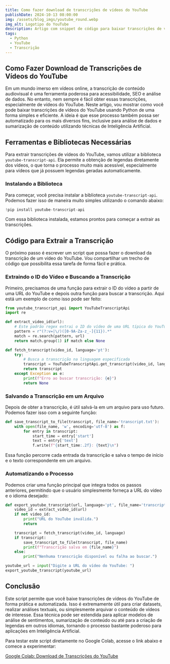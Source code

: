 ```yaml
---
title: Como fazer download de transcrições de vídeos do YouTube
publishDate: 2024-10-13 08:00:00
img: /assets/blog_imgs/youtube_round.webp
img_alt: Logotipo do YouTube
description: Artigo com snippet de código para baixar transcrições de vídeos do YouTube.
tags:
  - Python
  - YouTube
  - Transcrição
---
```


## Como Fazer Download de Transcrições de Vídeos do YouTube

Em um mundo imerso em vídeos online, a transcrição de conteúdo audiovisual é uma ferramenta poderosa para acessibilidade, SEO e análise de dados. No entanto, nem sempre é fácil obter essas transcrições, especialmente de vídeos do YouTube. Neste artigo, vou mostrar como você pode baixar transcrições de vídeos do YouTube usando Python de uma forma simples e eficiente. A ideia é que esse processo também possa ser automatizado para os mais diversos fins, inclusive para análise de dados e sumarização de conteúdo utilizando técnicas de Inteligência Artificial.

## Ferramentas e Bibliotecas Necessárias

Para extrair transcrições de vídeos do YouTube, vamos utilizar a biblioteca `youtube-transcript-api`. Ela permite a obtenção de legendas diretamente dos vídeos, o que torna o processo muito mais acessível, especialmente para vídeos que já possuem legendas geradas automaticamente.

### Instalando a Biblioteca

Para começar, você precisa instalar a biblioteca `youtube-transcript-api`. Podemos fazer isso de maneira muito simples utilizando o comando abaixo:

```python
!pip install youtube-transcript-api
```

Com essa biblioteca instalada, estamos prontos para começar a extrair as transcrições.

## Código para Extrair a Transcrição

O próximo passo é escrever um script que possa fazer o download da transcrição de um vídeo do YouTube. Vou compartilhar um trecho de código que possibilita essa tarefa de forma fácil e prática.

### Extraindo o ID do Vídeo e Buscando a Transcrição

Primeiro, precisamos de uma função para extrair o ID do vídeo a partir de uma URL do YouTube e depois outra função para buscar a transcrição. Aqui está um exemplo de como isso pode ser feito:

```python
from youtube_transcript_api import YouTubeTranscriptApi
import re

def extract_video_id(url):
    # Este padrão regex extrai o ID do vídeo de uma URL típica do YouTube.
    pattern = r"(?:v=|\/)([0-9A-Za-z_-]{11}).*"
    match = re.search(pattern, url)
    return match.group(1) if match else None

def fetch_transcript(video_id, language='pt'):
    try:
        # Busca a transcrição na linguagem especificada
        transcript = YouTubeTranscriptApi.get_transcript(video_id, languages=[language])
        return transcript
    except Exception as e:
        print(f"Erro ao buscar transcrição: {e}")
        return None
```

### Salvando a Transcrição em um Arquivo

Depois de obter a transcrição, é útil salvá-la em um arquivo para uso futuro. Podemos fazer isso com a seguinte função:

```python
def save_transcript_to_file(transcript, file_name='transcript.txt'):
    with open(file_name, 'w', encoding='utf-8') as f:
        for entry in transcript:
            start_time = entry['start']
            text = entry['text']
            f.write(f"{start_time:.2f}: {text}\n")
```

Essa função percorre cada entrada da transcrição e salva o tempo de início e o texto correspondente em um arquivo.

### Automatizando o Processo

Podemos criar uma função principal que integra todos os passos anteriores, permitindo que o usuário simplesmente forneça a URL do vídeo e o idioma desejado:

```python
def export_youtube_transcript(url, language='pt', file_name='transcript.txt'):
    video_id = extract_video_id(url)
    if not video_id:
        print("URL do YouTube inválida.")
        return

    transcript = fetch_transcript(video_id, language)
    if transcript:
        save_transcript_to_file(transcript, file_name)
        print(f"Transcrição salva em {file_name}")
    else:
        print("Nenhuma transcrição disponível ou falha ao buscar.")

youtube_url = input("Digite a URL do vídeo do YouTube: ")
export_youtube_transcript(youtube_url)
```

## Conclusão

Este script permite que você baixe transcrições de vídeos do YouTube de forma prática e automatizada. Isso é extremamente útil para criar datasets, realizar análises textuais, ou simplesmente arquivar o conteúdo de vídeos de interesse. Essa técnica pode ser estendida para aplicar modelos de análise de sentimentos, sumarização de conteúdo ou até para a criação de legendas em outros idiomas, tornando o processo bastante poderoso para aplicações em Inteligência Artificial.

Para testar este script diretamente no Google Colab, acesse o link abaixo e comece a experimentar:

<a href="https://colab.research.google.com/drive/1ISt8Tmq_Dk-PUPSNRbRDS4GaLe2GKMQM?usp=sharing" target="_blank" class="button-post">Google Colab: Download de Transcrições do YouTube</a>